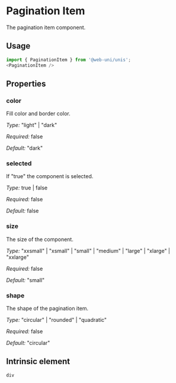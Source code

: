 # Pagination Item

The pagination item component.

## Usage

```javascript
import { PaginationItem } from '@web-uni/unis';
<PaginationItem />
```

## Properties

### color

Fill color and border color.

*Type:* "light" | "dark"

*Required:* false

*Default:* "dark"

### selected

If "true" the component is selected.

*Type:* true | false

*Required:* false

*Default:* false

### size

The size of the component.

*Type:* "xxsmall" | "xsmall" | "small" | "medium" | "large" | "xlarge" | "xxlarge"

*Required:* false

*Default:* "small"

### shape

The shape of the pagination item.

*Type:* "circular" | "rounded" | "quadratic"

*Required:* false

*Default:* "circular"

## Intrinsic element

```
div
```
